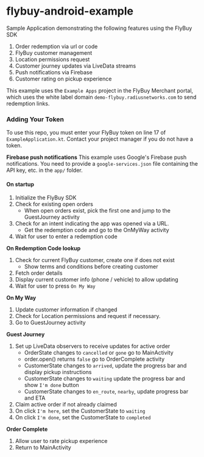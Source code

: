 # flybuy-android-example

Sample Application demonstrating the following features using the FlyBuy SDK
1.  Order redemption via url or code
2.  FlyBuy customer management
3.  Location permissions request
4.  Customer journey updates via LiveData streams
5.  Push notifications via Firebase
6.  Customer rating on pickup experience

This example uses the `Example Apps` project in the FlyBuy Merchant portal, which uses the white label domain `demo-flybuy.radiusnetworks.com` to send redemption links. 

### Adding Your Token
To use this repo, you must enter your FlyBuy token on line 17 of `ExampleApplication.kt`. Contact your project manager if you do not have a token.

**Firebase push notifications**
This example uses Google's Firebase push notifications.  You need to provide a `google-services.json` file containing the API key, etc. in the `app/` folder.



#### On startup
 1. Initialize the FlyBuy SDK  
 3. Check for existing open orders  
    - When open orders exist, pick the first one and jump to the GuestJourney activity  
 4. Check for an intent indicating the app was opened via a URL.  
    - Get the redemption code and go to the OnMyWay activity  
 5. Wait for user to enter a redemption code
     
**On Redemption Code lookup**  
 1. Check for current FlyBuy customer, create one if does not exist 
    - Show terms and conditions before creating customer
 2. Fetch order details
 3. Display current customer info (phone / vehicle) to allow updating  
 4. Wait for user to press `On My Way`
 
 **On My Way**  
 1. Update customer information if changed  
 2. Check for Location permissions and request if necessary.  
 3. Go to GuestJourney activity
     
**Guest Journey**  
 1. Set up LiveData observers to receive updates for active order  
    - OrderState changes to `cancelled` or `gone` go to MainActivity
    - order.open() returns `false` go to OrderComplete activity
    - CustomerState changes to `arrived`, update the progress bar and display pickup instructions  
    - CustomerState changes to `waiting` update the progress bar and show `I'm done` button  
    - CustomerState changes to `en_route`, `nearby`, update progress bar and ETA  
 2. Claim active order if not already claimed  
 3. On click `I'm here`, set the CustomerState to `waiting`
 4. On click `I'm done`, set the CustomerState to `completed`

  **Order Complete**  
 1. Allow user to rate pickup experience
 2. Return to MainActivity
